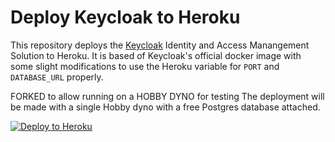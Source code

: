 # Deploy Keycloak to Heroku

This repository deploys the [Keycloak](https://www.keycloak.org) Identity and Access Manangement Solution 
to Heroku.  It is based of Keycloak's official docker image with some slight modifications to use the
Heroku variable for `PORT` and `DATABASE_URL` properly.

FORKED to allow running on a HOBBY DYNO for testing
The deployment will be made with a single Hobby dyno with a free Postgres database attached.

[![Deploy to Heroku](https://www.herokucdn.com/deploy/button.svg)](https://heroku.com/deploy?template=https://github.com/G-Kumaran/keycloak-heroku/tree/master)

